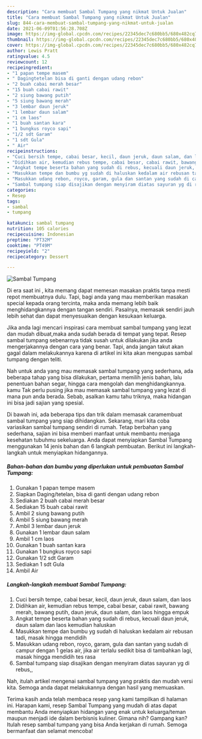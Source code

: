 ```yaml
---
description: "Cara membuat Sambal Tumpang yang nikmat Untuk Jualan"
title: "Cara membuat Sambal Tumpang yang nikmat Untuk Jualan"
slug: 844-cara-membuat-sambal-tumpang-yang-nikmat-untuk-jualan
date: 2021-06-09T01:56:28.708Z
image: https://img-global.cpcdn.com/recipes/22345dec7c680bb5/680x482cq70/sambal-tumpang-foto-resep-utama.jpg
thumbnail: https://img-global.cpcdn.com/recipes/22345dec7c680bb5/680x482cq70/sambal-tumpang-foto-resep-utama.jpg
cover: https://img-global.cpcdn.com/recipes/22345dec7c680bb5/680x482cq70/sambal-tumpang-foto-resep-utama.jpg
author: Lewis Pratt
ratingvalue: 4.5
reviewcount: 12
recipeingredient:
- "1 papan tempe masem"
- " Dagingtetelan bisa di ganti dengan udang rebon"
- "2 buah cabai merah besar"
- "15 buah cabai rawit"
- "2 siung bawang putih"
- "5 siung bawang merah"
- "3 lembar daun jeruk"
- "1 lembar daun salam"
- "1 cm laos"
- "1 buah santan kara"
- "1 bungkus royco sapi"
- "1/2 sdt Garam"
- "1 sdt Gula"
- " Air"
recipeinstructions:
- "Cuci bersih tempe, cabai besar, kecil, daun jeruk, daun salam, dan laos"
- "Didihkan air, kemudian rebus tempe, cabai besar, cabai rawit, bawang merah, bawang putih, daun jeruk, daun salam, dan laos hingga empuk"
- "Angkat tempe beserta bahan yang sudah di rebus, kecuali daun jeruk, daun salam dan laos kemudian haluskan"
- "Masukkan tempe dan bumbu yg sudah di haluskan kedalam air rebusan tadi, masak hingga mendidih"
- "Masukkan udang rebon, royco, garam, gula dan santan yang sudah di campur dengan 1 gelas air, jika air terlalu sedikit bisa di tambahkan lagi, masak hingga mendidih tes rasa"
- "Sambal tumpang siap disajikan dengan menyiram diatas sayuran yg di rebus,,"
categories:
- Resep
tags:
- sambal
- tumpang

katakunci: sambal tumpang 
nutrition: 105 calories
recipecuisine: Indonesian
preptime: "PT32M"
cooktime: "PT49M"
recipeyield: "2"
recipecategory: Dessert

---
```



![Sambal Tumpang](https://img-global.cpcdn.com/recipes/22345dec7c680bb5/680x482cq70/sambal-tumpang-foto-resep-utama.jpg)

Di era  saat ini , kita memang dapat memesan masakan praktis tanpa mesti repot membuatnya dulu. Tapi, bagi anda yang mau memberikan masakan special kepada orang tercinta, maka anda memang lebih baik menghidangkannya dengan tangan sendiri. Pasalnya, memasak sendiri jauh lebih sehat dan dapat menyesuaikan dengan kesukaan keluarga.

Jika anda lagi mencari inspirasi cara membuat sambal tumpang yang lezat dan mudah dibuat,maka anda sudah berada di tempat yang tepat. Resep sambal tumpang  sebenarnya tidak susah untuk dilakukan jika anda mengerjakannya dengan cara yang benar. Tapi, anda jangan takut akan gagal dalam melakukannya 
karena di artikel ini kita akan mengupas sambal tumpang dengan teliti.  



Nah untuk anda yang mau memasak sambal tumpang yang sederhana, ada beberapa tahap yang bisa dilakukan, pertama memilih jenis bahan, lalu penentuan bahan segar, hingga cara mengolah dan menghidangkannya. kamu Tak perlu pusing jika mau memasak sambal tumpang yang lezat di mana pun anda berada. Sebab, asalkan kamu  tahu triknya, maka hidangan ini bisa jadi sajian yang spesial.

Di bawah ini, ada beberapa tips dan trik dalam memasak caramembuat sambal tumpang yang siap dihidangkan. Sekarang, mari kita coba variasikan sambal tumpang sendiri di rumah. Tetap berbahan yang sederhana, sajian ini bisa memberi manfaat untuk membantu menjaga kesehatan tubuhmu sekeluarga. Anda dapat menyiapkan Sambal Tumpang menggunakan 14 jenis bahan dan 6 langkah pembuatan. Berikut ini langkah-langkah untuk menyiapkan hidangannya.

<!--inarticleads1-->

##### Bahan-bahan dan bumbu yang diperlukan untuk pembuatan Sambal Tumpang:

1. Gunakan 1 papan tempe masem
1. Siapkan  Daging/tetelan, bisa di ganti dengan udang rebon
1. Sediakan 2 buah cabai merah besar
1. Sediakan 15 buah cabai rawit
1. Ambil 2 siung bawang putih
1. Ambil 5 siung bawang merah
1. Ambil 3 lembar daun jeruk
1. Gunakan 1 lembar daun salam
1. Ambil 1 cm laos
1. Gunakan 1 buah santan kara
1. Gunakan 1 bungkus royco sapi
1. Gunakan 1/2 sdt Garam
1. Sediakan 1 sdt Gula
1. Ambil  Air




<!--inarticleads2-->

##### Langkah-langkah membuat Sambal Tumpang:

1. Cuci bersih tempe, cabai besar, kecil, daun jeruk, daun salam, dan laos
1. Didihkan air, kemudian rebus tempe, cabai besar, cabai rawit, bawang merah, bawang putih, daun jeruk, daun salam, dan laos hingga empuk
1. Angkat tempe beserta bahan yang sudah di rebus, kecuali daun jeruk, daun salam dan laos kemudian haluskan
1. Masukkan tempe dan bumbu yg sudah di haluskan kedalam air rebusan tadi, masak hingga mendidih
1. Masukkan udang rebon, royco, garam, gula dan santan yang sudah di campur dengan 1 gelas air, jika air terlalu sedikit bisa di tambahkan lagi, masak hingga mendidih tes rasa
1. Sambal tumpang siap disajikan dengan menyiram diatas sayuran yg di rebus,,




Nah, itulah artikel mengenai  sambal tumpang  yang praktis dan mudah versi kita. Semoga anda dapat melakukannya dengan hasil yang memuaskan. 

Terima kasih anda telah membaca resep yang kami tampilkan di halaman ini. Harapan kami, resep  Sambal Tumpang yang mudah di atas dapat membantu Anda menyiapkan hidangan yang enak untuk keluarga/teman maupun menjadi ide dalam berbisnis kuliner. Gimana nih? Gampang kan? Itulah resep sambal tumpang yang bisa Anda kerjakan di rumah. Semoga bermanfaat dan selamat mencoba!

